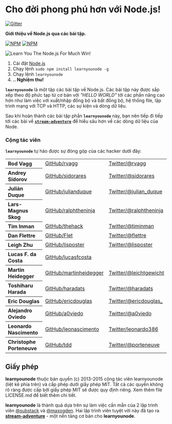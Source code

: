 # Cho đời phong phú hơn với Node.js!

[![Gitter](https://badges.gitter.im/Join%20Chat.svg)](https://gitter.im/nodeschool/discussions?utm_source=badge&utm_medium=badge&utm_campaign=pr-badge&utm_content=badge)

**Giới thiệu về Node.js qua các bài tập.**

[![NPM](https://nodei.co/npm/learnyounode.png?downloads=true&&downloadRank=true&stars=true)](https://nodei.co/npm/learnyounode/) [![NPM](https://nodei.co/npm-dl/learnyounode.png?months=3&height=3)](https://nodei.co/npm/learnyounode/)

![Learn You The Node.js For Much Win!](https://raw.github.com/rvagg/learnyounode/master/learnyounode.png)

  1. Cài đặt [Node.js](http://nodejs.org/)
  2. Chạy lệnh `sudo npm install learnyounode -g`
  3. Chạy lệnh `learnyounode`
  4. **.. Nghiệm thu!**

<b><code>learnyounode</code></b> là một tập các bài tập về Node.js. Các bài tập này được sắp xếp theo độ phức tạp từ cơ bản với *"HELLO WORLD"* tới các phần nâng cao hơn như làm việc với xuất/nhập đồng bộ và bất đồng bộ, hệ thống file, lập trình mạng với TCP và HTTP, các sự kiện và dòng dữ liệu.

Sau khi hoàn thành các bài tập phần <b><code>learnyounode</code></b> này, bạn nên tiếp đi tiếp tới các bài về <b><code>[stream-adventure](https://github.com/substack/stream-adventure)</code></b> để hiểu sâu hơn về các dòng dữ liệu của Node.

### Cộng tác viên

<b><code>learnyounode</code></b> tự hào được sự đóng góp của các hacker dưới đây:

<table><tbody>
<tr><th align="left">Rod Vagg</th><td><a href="https://github.com/rvagg">GitHub/rvagg</a></td><td><a href="http://twitter.com/rvagg">Twitter/@rvagg</a></td></tr>
<tr><th align="left">Andrey Sidorov</th><td><a href="https://github.com/sidorares">GitHub/sidorares</a></td><td><a href="http://twitter.com/sidorares">Twitter/@sidorares</a></td></tr>
<tr><th align="left">Julián Duque</th><td><a href="https://github.com/julianduque">GitHub/julianduque</a></td><td><a href="http://twitter.com/julian_duque">Twitter/@julian_duque</a></td></tr>
<tr><th align="left">Lars-Magnus Skog</th><td><a href="https://github.com/ralphtheninja">GitHub/ralphtheninja</a></td><td><a href="http://twitter.com/ralphtheninja">Twitter/@ralphtheninja</a></td></tr>
<tr><th align="left">Tim Inman</th><td><a href="https://github.com/thehack">GitHub/thehack</a></td><td><a href="http://twitter.com/timinman">Twitter/@timinman</a></td></tr>
<tr><th align="left">Dan Flettre</th><td><a href="https://github.com/Flet">GitHub/Flet</a></td><td><a href="http://twitter.com/flettre">Twitter/@flettre</a></td></tr>
<tr><th align="left">Leigh Zhu</th><td><a href="https://github.com/lisposter">GitHub/lisposter</a></td><td><a href="http://twitter.com/lisposter">Twitter/@lisposter</a></td></tr>
<tr><th align="left">Lucas F. da Costa</th><td><a href="https://github.com/lucasfcosta">GitHub/lucasfcosta</a></td><td></td></tr>
<tr><th align="left">Martin Heidegger</th><td><a href="https://github.com/martinheidegger">GitHub/martinheidegger</a></td><td><a href="http://twitter.com/leichtgewicht">Twitter/@leichtgewicht</a></td></tr>
<tr><th align="left">Toshiharu Harada</th><td><a href="https://github.com/haradats">GitHub/haradats</a></td><td><a href="http://twitter.com/haradats">Twitter/@haradats</a></td></tr>
<tr><th align="left">Eric Douglas</th><td><a href="https://github.com/ericdouglas">GitHub/ericdouglas</a></td><td><a href="http://twitter.com/ericdouglas_">Twitter/@ericdouglas_</a></td></tr>
<tr><th align="left">Alejandro Oviedo</th><td><a href="https://github.com/a0viedo">GitHub/a0viedo</a></td><td><a href="http://twitter.com/a0viedo">Twitter/@a0viedo</a></td></tr>
<tr><th align="left">Leonardo Nascimento</th><td><a href="https://github.com/leonascimento">GitHub/leonascimento</a></td><td><a href="http://twitter.com/leonardo386">Twitter/leonardo386</a></td></tr>
<tr><th align="left">Christophe Porteneuve</th><td><a href="https://github.com/tdd">GitHub/tdd</a></td><td><a href="http://twitter.com/porteneuve">Twitter/@porteneuve</a></td></tr>
</tbody></table>

## Giấy phép

**learnyounode** thuộc bản quyền (c) 2013-2015 cộng tác viên learnyounode (liệt kê phía trên) và cấp phép dưới giấy phép MIT. Tất cả các quyền không rõ ràng được cấp bởi giấy phép MIT sẽ được quy định riêng. Xem thêm file LICENSE.md để biết thêm chi tiết.

**learnyounode** là thành quả dựa trên sự làm việc cần mẫn của 2 lập trình viên [@substack](https://github.com/substack) và [@maxogden](https://github.com/maxogden). Hai lập trình viên tuyệt vời này đã tạo ra **[stream-adventure](https://github.com/substack/stream-adventure)** - một nền tảng cơ bản cho **learnyounode**.
